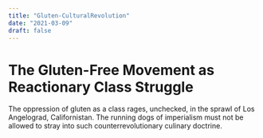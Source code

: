 ```yaml
---
title: "Gluten-CulturalRevolution"
date: "2021-03-09"
draft: false
---
```


# The Gluten-Free Movement as Reactionary Class Struggle

The oppression of gluten as a class rages, unchecked, in the sprawl of Los Angelograd, Californistan. The running dogs of imperialism must not be allowed to stray into such counterrevolutionary culinary doctrine. 

